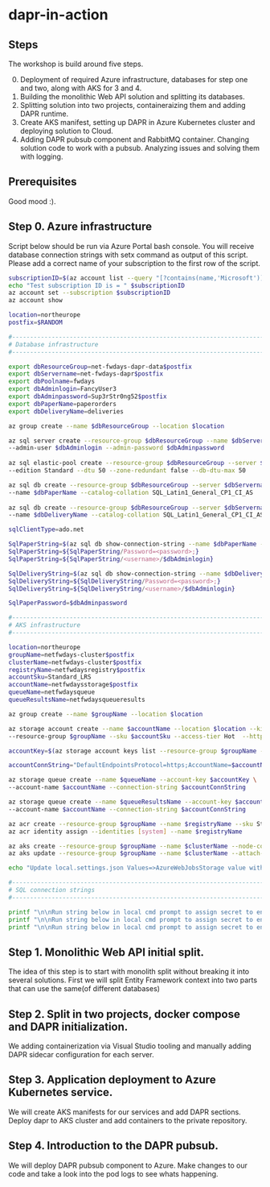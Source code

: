 # dapr-in-action

## Steps
The workshop is build around five steps.

0. Deployment of required Azure infrastructure, databases for step one and two, along with AKS for 3 and 4.
1. Building the monolithic Web API solution and splitting its databases.
2. Splitting solution into two projects, containeraizing them and adding DAPR runtime.
3. Create AKS manifest, setting up DAPR in Azure Kubernetes cluster and deploying solution to Cloud.
4. Adding DAPR pubsub component and RabbitMQ container. Changing solution code to work with a pubsub.
Analyzing issues and solving them with logging.


## Prerequisites

Good mood :).

## Step 0. Azure infrastructure
Script below should be run via Azure Portal bash console. 
You will receive database connection strings with setx command as output of this script.
Please add a correct name of your subscription to the first row of the script. 

```bash
subscriptionID=$(az account list --query "[?contains(name,'Microsoft')].[id]" -o tsv)
echo "Test subscription ID is = " $subscriptionID
az account set --subscription $subscriptionID
az account show

location=northeurope
postfix=$RANDOM

#----------------------------------------------------------------------------------
# Database infrastructure
#----------------------------------------------------------------------------------

export dbResourceGroup=net-fwdays-dapr-data$postfix
export dbServername=net-fwdays-dapr$postfix
export dbPoolname=fwdays
export dbAdminlogin=FancyUser3
export dbAdminpassword=Sup3rStr0ng52$postfix
export dbPaperName=paperorders
export dbDeliveryName=deliveries

az group create --name $dbResourceGroup --location $location

az sql server create --resource-group $dbResourceGroup --name $dbServername --location $location \
--admin-user $dbAdminlogin --admin-password $dbAdminpassword
	
az sql elastic-pool create --resource-group $dbResourceGroup --server $dbServername --name $dbPoolname \
--edition Standard --dtu 50 --zone-redundant false --db-dtu-max 50

az sql db create --resource-group $dbResourceGroup --server $dbServername --elastic-pool $dbPoolname \
--name $dbPaperName --catalog-collation SQL_Latin1_General_CP1_CI_AS
	
az sql db create --resource-group $dbResourceGroup --server $dbServername --elastic-pool $dbPoolname \
--name $dbDeliveryName --catalog-collation SQL_Latin1_General_CP1_CI_AS	

sqlClientType=ado.net

SqlPaperString=$(az sql db show-connection-string --name $dbPaperName --server $dbServername --client $sqlClientType --output tsv)
SqlPaperString=${SqlPaperString/Password=<password>;}
SqlPaperString=${SqlPaperString/<username>/$dbAdminlogin}

SqlDeliveryString=$(az sql db show-connection-string --name $dbDeliveryName --server $dbServername --client $sqlClientType --output tsv)
SqlDeliveryString=${SqlDeliveryString/Password=<password>;}
SqlDeliveryString=${SqlDeliveryString/<username>/$dbAdminlogin}

SqlPaperPassword=$dbAdminpassword

#----------------------------------------------------------------------------------
# AKS infrastructure
#----------------------------------------------------------------------------------

location=northeurope
groupName=netfwdays-cluster$postfix
clusterName=netfwdays-cluster$postfix
registryName=netfwdaysregistry$postfix
accountSku=Standard_LRS
accountName=netfwdaysstorage$postfix
queueName=netfwdaysqueue
queueResultsName=netfwdaysqueueresults

az group create --name $groupName --location $location

az storage account create --name $accountName --location $location --kind StorageV2 \
--resource-group $groupName --sku $accountSku --access-tier Hot  --https-only true

accountKey=$(az storage account keys list --resource-group $groupName --account-name $accountName --query "[0].value" | tr -d '"')

accountConnString="DefaultEndpointsProtocol=https;AccountName=$accountName;AccountKey=$accountKey;EndpointSuffix=core.windows.net"

az storage queue create --name $queueName --account-key $accountKey \
--account-name $accountName --connection-string $accountConnString

az storage queue create --name $queueResultsName --account-key $accountKey \
--account-name $accountName --connection-string $accountConnString

az acr create --resource-group $groupName --name $registryName --sku Standard
az acr identity assign --identities [system] --name $registryName

az aks create --resource-group $groupName --name $clusterName --node-count 3 --generate-ssh-keys --network-plugin azure
az aks update --resource-group $groupName --name $clusterName --attach-acr $registryName

echo "Update local.settings.json Values=>AzureWebJobsStorage value with:  " $accountConnString

#----------------------------------------------------------------------------------
# SQL connection strings
#----------------------------------------------------------------------------------

printf "\n\nRun string below in local cmd prompt to assign secret to environment variable SqlPaperString:\nsetx SqlPaperString \"$SqlPaperString\"\n\n"
printf "\n\nRun string below in local cmd prompt to assign secret to environment variable SqlDeliveryString:\nsetx SqlDeliveryString \"$SqlDeliveryString\"\n\n"
printf "\n\nRun string below in local cmd prompt to assign secret to environment variable SqlPaperPassword:\nsetx SqlPaperPassword \"$SqlPaperPassword\"\n\n"

```

## Step 1. Monolithic Web API initial split.

The idea of this step is to start with monolith split without breaking it into several solutions.
First we will split Entity Framework context into two parts that can use the same(of different databases)

## Step 2. Split in two projects, docker compose and DAPR initialization.
We adding containerization via Visual Studio tooling and manually adding DAPR sidecar configuration for each server.

## Step 3. Application deployment to Azure Kubernetes service.
We will create AKS manifests for our services and add DAPR sections.
Deploy dapr to AKS cluster and add containers to the private repository.

## Step 4. Introduction to the DAPR pubsub.
We will deploy DAPR pubsub component to Azure. Make changes to our code and take a look into the pod logs to see whats happening.


